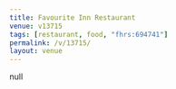 ```yaml
---
title: Favourite Inn Restaurant
venue: v13715
tags: [restaurant, food, "fhrs:694741"]
permalink: /v/13715/
layout: venue
---
```

null